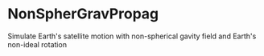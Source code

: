 # NonSpherGravPropag
Simulate Earth's satellite motion with non-spherical gavity field and Earth's non-ideal rotation
